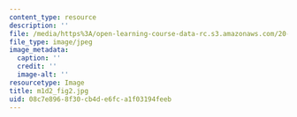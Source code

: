 ```yaml
---
content_type: resource
description: ''
file: /media/https%3A/open-learning-course-data-rc.s3.amazonaws.com/20-109-laboratory-fundamentals-in-biological-engineering-spring-2010/08c7e8968f30cb4de6fca1f03194feeb_m1d2_fig2.jpg
file_type: image/jpeg
image_metadata:
  caption: ''
  credit: ''
  image-alt: ''
resourcetype: Image
title: m1d2_fig2.jpg
uid: 08c7e896-8f30-cb4d-e6fc-a1f03194feeb
---
```

